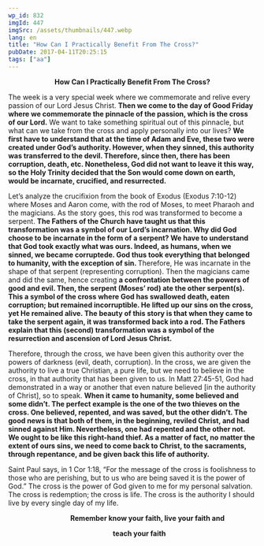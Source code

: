 ```yaml
---
wp_id: 832
imgId: 447
imgSrc: /assets/thumbnails/447.webp
lang: en
title: "How Can I Practically Benefit From The Cross?"
pubDate: 2017-04-11T20:25:15
tags: ["aa"]
---
```


<!-- page: 6 -->

<p style="text-align: center;"><strong>How Can I Practically Benefit From The Cross?</strong></p>
<p>The week is a very special week where we commemorate and relive every passion of our Lord Jesus Christ. <strong>Then we come to the day of Good Friday where we commemorate the pinnacle of the passion, which is the cross of our Lord.</strong> We want to take something spiritual out of this pinnacle, but what can we take from the cross and apply personally into our lives? <strong>We first have to understand that at the time of Adam and Eve, these two were created under God’s authority. However, when they sinned, this authority was transferred to the devil. Therefore, since then, there has been corruption, death, etc. Nonetheless, God did not want to leave it this way, so the Holy Trinity decided that the Son would come down on earth, would be incarnate, crucified, and resurrected. </strong></p>
<p>Let’s analyze the crucifixion from the book of Exodus (Exodus 7:10-12) where Moses and Aaron come, with the rod of Moses, to meet Pharaoh and the magicians. As the story goes, this rod was transformed to become a serpent. <strong>The Fathers of the Church have taught us that this transformation was a symbol of our Lord’s incarnation. Why did God choose to be incarnate in the form of a serpent? We have to understand that God took exactly what was ours. Indeed, as humans, when we sinned, we became corruptede. God thus took everything that belonged to humanity, with the exception of sin. </strong>Therefore, He was incarnate in the shape of that serpent (representing corruption). Then the magicians came and did the same, hence creating <strong>a confrontation between the powers of good and evil. Then, the serpent (Moses’ rod) ate the other serpent(s). This a symbol of the cross where God has swallowed death, eaten corruption; but remained incorruptible. He lifted up our sins on the cross, yet He remained alive. The beauty of this story is that when they came to take the serpent again, it was transformed back into a rod. The Fathers explain that this (second) transformation was a symbol of the resurrection and ascension of Lord Jesus Christ. </strong></p>
<p>Therefore, through the cross, we have been given this authority over the powers of darkness (evil, death, corruption). In the cross, we are given the authority to live a true Christian, a pure life, but we need to believe in the cross, in that authority that has been given to us. In Matt 27:45-51, God had demonstrated in a way or another that even nature believed [in the authority of Christ], so to speak. <strong>When it came to humanity, some believed and some didn’t. The perfect example is the one of the two thieves on the cross. One believed, repented, and was saved, but the other didn’t. The good news is that both of them, in the beginning, reviled Christ, and had sinned against Him. Nevertheless, one had repented and the other not. We ought to be like this right-hand thief. As a matter of fact, no matter the extent of ours sins, we need to come back to Christ, to the sacraments, through repentance, and be given back this life of authority. </strong></p>
<p>Saint Paul says, in 1 Cor 1:18, “For the message of the cross is foolishness to those who are perishing, but to us who are being saved it is the power of God.” The cross is the power of God given to me for my personal salvation. The cross is redemption; the cross is life. The cross is the authority I should live by every single day of my life.</p>
<p><strong>                                      Remember know your faith, live your faith and</strong></p>
<p><strong>                                                                teach your faith</strong></p>
